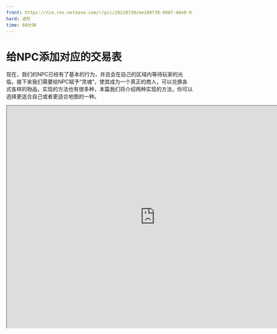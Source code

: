 ```yaml
---
front: https://nie.res.netease.com/r/pic/20210730/ee109f39-8987-46e0-9fe7-40ebb23060fa.png
hard: 进阶
time: 60分钟
---
```


#  给NPC添加对应的交易表

现在，我们的NPC已经有了基本的行为，并且会在自己的区域内等待玩家的光临，接下来我们需要给NPC赋予“灵魂”，使其成为一个真正的商人，可以兑换各式各样的物品，实现的方法也有很多种，本篇我们将介绍两种实现的方法，你可以选择更适合自己或者更适合地图的一种。

<iframe src="https://cc.163.com/act/m/daily/iframeplayer/?id=6152b9cfb8a81f8fa07dc89f" height="600" width="800" allow="fullscreen" />


## 使用Add-on添加交易表组件

第一种方法比较简单，直接在生物的行为文件中添加如下组件即可

```json
"minecraft:economy_trade_table": { //让NPC有交易表
    "display_name": "entity.villager.anmial_shop", //交易表上显示的内容
    "table": "trading/custom/animal_shop.json", //交易表的路径位置
    "new_screen": true //是否使用新版的交易界面
}
```

然后根据写下的路径位置"trading/custom/animal_shop.json"，新建交易表，交易表的路径和名称必须一致，否则是无效的。由于我们目前还没有添加交易的物品，如作物种子、家具等，所以我们先随便添加一条交易来进行演示。

```json
{
  "tiers": [
    {
      "groups": [ //组
        {
          "num_to_select": 1, //从下方列表中选择1条出现在交易表中
          "trades": [
            {
              "wants": [ //交易所需
                {
                  "item": "minecraft:gold_ingot", //物品名称（金锭）
                  "quantity": 1 //数量
                }
              ],
              "gives": [ //交易所得
                {
                  "item": "minecraft:spawn_egg:10", //物品名称（刷怪蛋：鸡）
                  "quantity": 1 //数量
                }
              ]
            }
          ]
        }
      ]
    }
  ]
}

```

完成以上内容后，接下来进入到游戏右键NPC：

![11](./images/11.gif)

可以看到，打开交易表后上面有一串名字，这里就对应行为组件里的**"display_name"**，我们可以对其直接进行修改：

```json
"minecraft:economy_trade_table": {
    "display_name": "交易表", //直接对其修改
    "table": "trading/custom/animal_shop.json",
    "new_screen": true
}
```

![12](./images/12.png)

## 使用界面编辑器制作交易表的UI

我们这次地图的交易货币并不是存放在背包的，而是用数据存储，没有实体，所以就不能采用第一种Add-on的方式；所以为了实现NPC的交易功能，必须使用UI制作可交互的界面，所以我们将使用界面编辑器制作一个简易的合成表界面；

![13](./images/13.png)

新建一个新的UI，并尽量输入一个比较独特且有意义的名字，这样在后续使用的时候更容易调试，也不易冲突；

![14](./images/14.png)

新建一个UI后，左上可以看到控件结构，我们添加的所有UI控件都将在这里，点击某一控件可以在右侧的属性中进行修改调整；每次创建新的UI界面，都会有一个名为**main**的主画布，一般为默认就好（建议除主画布main外，把所有的UI空间都改为有意义且容易辨识的名称）

接下来在主画布下添加一个**面板控件**，将尺寸设置为合成表合适的大小，再添加**图片控件**，大小跟随上一个面板控件并添加贴图背景；

![15](./images/15.png)

随后依次添加多个**图片控件**，用来当作滚动列表、关闭按钮、购买按钮以及商品信息的背景并调整到合适的大小和贴图以使UI更加美观；如果在添加UI控件时出现这种层级顺序错误的情况，可以将上方**自动设定层级**选项关闭，再逐一调整控件的层级即可。

![16](./images/16.png)

铺好所有背景后，依次添加需要的控件，每个控件要放到相应的背景下。

![17](./images/17.png)

点击滚动列表控件，可以在属性中看到**内容**，这里指的是滚动列表里应该放些什么，合成表需要有很多的商品，所以这里需要添加一排按钮用来选择商品，我们添加新的画布用来存储按钮模板。

![18](./images/18.png)

为了能让按钮一个个的排列，我们还需要单独创建一个网格，把按钮放进网格里并设置需要的数量。

![19](./images/19.png)

最后将网格添加到滚动列表里，就获得一个完整的合成表UI了！

![20](./images/20.png)

## 使用MODSDK实现交易功能

1. 新建一个py文件，导入ScreenNode类，新增Main类并继承ScreenNode
2. 在ClietnSystem（客户端）的**UiInitFinished**事件中初始化UI
3. 在ServerSystem（服务端）中利用**PlayerAttackEntityEvent**事件，获得特定NPC和玩家的id
4. 设定玩家在点击此NPC时传达创建合成表UI的事件给客户端。

```python
class FarmClientSystem(ClientSystem):

    def __init__(self, namespace, systemName):
        super(FarmClientSystem, self).__init__(namespace, systemName)
        namespace = clientApi.GetEngineNamespace()
        system_name = clientApi.GetEngineSystemName()
        self.ListenForEvent(namespace, system_name,
                            'UiInitFinished', self, self.ui_init)
        self.ListenForEvent("FarmMod", "ServerSystem", "create_shop_ui",
                            self, self.Create_Shop_UI)


    def Create_Shop_UI(self,event):
        self.ui = clientApi.PushScreen("Farm","new_shop")


    def ui_init(self,args):
        clientApi.RegisterUI("Farm","new_shop","Script_NeteaseModw7ijjGNn.uiscreen.FarmUIScreen","new_shop.main")
```

```python
class FarmServerSystem(ServerSystem):
	def __init__(self, namespace, systemName):
		ServerSystem.__init__(self, namespace, systemName)
		self.ListenForEvent("FarmMod", "ClientSystem", "buy_item",
							self,self.PlayerBuyItem)
		self.ListenForEvent(serverApi.GetEngineNamespace(), serverApi.GetEngineSystemName(), "PlayerAttackEntityEvent",
							self,self.PlayerAttack)


	def PlayerAttack(self,args):
		print "攻击了"
		entityid = args["victimId"]
		self.playername = args["playerId"]
		if entityid == "-120259084268":
			self.NotifyToClient(self.playername,"create_shop_ui", args)

```

```python
class FarmUIScreen(ScreenNode):
	def __init__(self, namespace, name, param):
		ScreenNode.__init__(self, namespace, name, param)
```

接下来我们点击编辑器的**开发测试**进入游戏，点击对应id的NPC即可打开合成表UI，不过此时还不能对UI进行任何交互，接下来我们简单修改ui文件并绑定py函数实现一系列功能。

在ui文件的关闭按钮控件下修改 **"$pressed_button_name"** ，这样在py中给函数添加绑定的装饰器可以直接响应按钮的交互，在函数内添加关闭UI的接口。

> 需要删除ui文件按钮内的 "button_mappings" : []

```json
"close_button@common.button" : {
    "$control_alpha" : 1.0,
    "$default_texture" : "textures/ui/close_button_default",
    "$hover_texture" : "textures/ui/close_button_default_light",
    "$is_new_nine_slice" : false,
    "$label_color" : [ 1, 1, 1 ],
    "$label_font_scale_factor" : 1.0,
    "$label_font_size" : "large",
    "$label_layer" : 3,
    "$label_offset" : [ 0, 0 ],
    "$label_text" : "",
    "$nine_slice_buttom" : 0,
    "$nine_slice_left" : 0,
    "$nine_slice_right" : 0,
    "$nine_slice_top" : 0,
    "$nineslice_size" : [ 0, 0, 0, 0 ],
    "$pressed_button_name" : "%uiscreen.clicked_close_button", //修改按下的按钮的名称
    "$pressed_texture" : "textures/ui/close_button_default_light",
    "$texture_layer" : 2,
    "alpha" : 1.0,
    "anchor_from" : "center",
    "anchor_to" : "center",
    "bindings" : [
        {
            "binding_collection_name" : "",
            "binding_condition" : "always_when_visible",
            "binding_type" : "collection_details"
        }
    ],
    "clip_offset" : [ 0, 0 ],
    "clips_children" : false,
    "controls" : [
        {
            "default@new_shop.default" : {}
        },
        {
            "hover@new_shop.hover" : {}
        },
        {
            "pressed@new_shop.pressed" : {}
        }
    ],
    "draggable" : "not_draggable",
    "enabled" : true,
    "is_handle_button_move_event" : true,
    "layer" : 1,
    "max_size" : [ 0, 0 ],
    "min_size" : [ 0, 0 ],
    "offset" : [ 0, 0 ],
    "propagate_alpha" : false,
    "size" : [ "100.0%+0.0px", "100.0%+0.0px" ],
    "visible" : true
},
```

```python
#关闭按钮的绑定函数,按钮按下再松开后触发
@ViewBinder.binding(ViewBinder.BF_ButtonClickUp)
def clicked_close_button(self,args):
    print "按关闭了！"
    clientApi.PopScreen()
```

![26](./images/26.gif)

然后我们需要绑定滚动列表按钮的**button_label**，也就是对按钮上的文字进行修改，并且点击按钮后会在商品信息处显示对应信息：

1. 创建一个列表变量，在里面添加文字和描述
2. ui文件的button_label中添加集合绑定数组，用装饰器绑定函数修改按钮文字
3. 利用导入的模块截取按下按钮的具体index
4. 给玩家点击的按钮返回对应的描述

首先创建一个列表变量，在里面添加多个按钮上需要显示的文字和描述，因为目前还没有添加作物和种子，就先随便写一些东西用作测试：

```python
# coding=utf-8
self.item_button_text = [
    {
        "itemtext": "点击选择：小麦",  # 商品的名称，显示在按钮上
        "information": "品种：小麦\n生长周期：3\n价格：5",  # 商品的详细信息，展示在UI右侧
    },
    {
        "itemtext": "点击选择：茼蒿",
        "information": "品种：茼蒿\n生长周期：3\n价格：10"
    },
    {
        "itemtext": "点击选择：玉米",
        "information": "品种：玉米\n生长周期：3\n价格：15"
    },
    {
        "itemtext": "点击选择：小麦",
        "information": "品种：小麦\n生长周期：3\n价格：5"
    },
    {
        "itemtext": "点击选择：小麦",
        "information": "品种：小麦\n生长周期：3\n价格：5"
    },
    {
        "itemtext": "点击选择：小麦",
        "information": "品种：小麦\n生长周期：3\n价格：5"
    },
    {
        "itemtext": "点击选择：小麦",
        "information": "品种：小麦\n生长周期：3\n价格：5"
    },
    {
        "itemtext": "点击选择：苹果",
        "information": "品种：苹果\n生长周期：3\n价格：25"
    }
]
```

在button_label控件也就是按钮上的文字，添加一个绑定，并且给绑定函数返回的值赋予在“text”上，这样就可以实现获取集合中按钮的index值并返回文字，同时还要在按钮的控件下添加集合的变量名称：

```json
"button_label" : {
    "alpha" : "$control_alpha",
    "color" : "$label_color",
    "font_scale_factor" : "$label_font_scale_factor",
    "font_size" : "$label_font_size",
    "font_type" : "smooth",
    "layer" : "$label_layer",
    "max_size" : [ "100%", "100%" ],
    "offset" : "$label_offset",
    "shadow" : false,
    "text" : "#text",
    "text_alignment" : "center",
    "type" : "label",
    "bindings" : [
        {
            "binding_collection_name" : "$shop_grid_collection_name", //绑定的集合变量名
            "binding_name":"#item_button_text", //绑定名称，用在装饰器上
            "binding_name_override":"#text", //对应上面的#text
            "binding_condition" : "visible", //绑定条件：显示
            "binding_type" : "collection" //绑定类型：集合
        }
    ]
},
```

```json
"button@common.button" : {
    "$control_alpha" : 1.0,
    "$default_texture" : "textures/ui/pocket_button_default",
    "$hover_texture" : "textures/ui/pocket_button_hover",
    "$is_new_nine_slice" : false,
    "$label_color" : [ 1, 1, 1 ],
    "$label_font_scale_factor" : 1.0,
    "$label_font_size" : "large",
    "$label_layer" : 3,
    "$label_offset" : [ 0, 0 ],
    "$label_text" : "",
    "$nine_slice_buttom" : 0,
    "$nine_slice_left" : 0,
    "$nine_slice_right" : 0,
    "$nine_slice_top" : 0,
    "$nineslice_size" : [ 0, 0, 0, 0 ],
    "$shop_grid_collection_name" : "shop_grid", //集合变量的名称
    "$pressed_button_name" : "%uiscreen.clicked_item_button",
    "$pressed_texture" : "textures/ui/pocket_button_pressed",
    "$texture_layer" : 2,
    "alpha" : 1.0,
    "anchor_from" : "center",
    "anchor_to" : "center",
    "bindings" : [
        {
            "binding_collection_name" : "",
            "binding_condition" : "always_when_visible",
            "binding_type" : "collection_details"
        }
    ],
    "clip_offset" : [ 0, 0 ],
    "clips_children" : false,
    "controls" : [
        {
            "default@new_shop.default" : {}
        },
        {
            "hover@new_shop.hover" : {}
        },
        {
            "pressed@new_shop.pressed" : {}
        },
        {
            "button_label@new_shop.button_label" : {}
        }
    ],
    "draggable" : "not_draggable",
    "enabled" : true,
    "is_handle_button_move_event" : true,
    "layer" : 1,
    "max_size" : [ 0, 0 ],
    "min_size" : [ 0, 0 ],
    "offset" : [ 0, 0 ],
    "propagate_alpha" : false,
    "size" : [ "100.0%+0.0px", "100.0%+0.0px" ],
    "visible" : true
},
```

```python
#集合绑定字符串，给网格内的按钮添加对应的文字
@ViewBinder.binding_collection(ViewBinder.BF_BindString,"shop_grid","#item_button_text")
def binding_item_button_text(self,index):
    print index
    return self.item_button_text[index]["itemtext"] #返回此函数对应变量index的文字
```

导入re模块并使用**compile**函数和**findall**函数截取玩家实际点击按钮的index值，并且在ui文件中修改这个按钮控件的**"$pressed_button_name"**，使装饰器绑定这个按钮：

```json
"button@common.button" : {
    "$control_alpha" : 1.0,
    "$default_texture" : "textures/ui/pocket_button_default",
    "$hover_texture" : "textures/ui/pocket_button_hover",
    "$is_new_nine_slice" : false,
    "$label_color" : [ 1, 1, 1 ],
    "$label_font_scale_factor" : 1.0,
    "$label_font_size" : "large",
    "$label_layer" : 3,
    "$label_offset" : [ 0, 0 ],
    "$label_text" : "",
    "$nine_slice_buttom" : 0,
    "$nine_slice_left" : 0,
    "$nine_slice_right" : 0,
    "$nine_slice_top" : 0,
    "$nineslice_size" : [ 0, 0, 0, 0 ],
    "$shop_grid_collection_name" : "shop_grid",
    "$pressed_button_name" : "%uiscreen.clicked_item_button", //修改按下的按钮的名称
    "$pressed_texture" : "textures/ui/pocket_button_pressed",
    "$texture_layer" : 2,
    "alpha" : 1.0,
    "anchor_from" : "center",
    "anchor_to" : "center",
    "bindings" : [
        {
            "binding_collection_name" : "",
            "binding_condition" : "always_when_visible",
            "binding_type" : "collection_details"
        }
    ],
    "clip_offset" : [ 0, 0 ],
    "clips_children" : false,
    "controls" : [
        {
            "default@new_shop.default" : {}
        },
        {
            "hover@new_shop.hover" : {}
        },
        {
            "pressed@new_shop.pressed" : {}
        },
        {
            "button_label@new_shop.button_label" : {}
        }
    ],
    "draggable" : "not_draggable",
    "enabled" : true,
    "is_handle_button_move_event" : true,
    "layer" : 1,
    "max_size" : [ 0, 0 ],
    "min_size" : [ 0, 0 ],
    "offset" : [ 0, 0 ],
    "propagate_alpha" : false,
    "size" : [ "100.0%+0.0px", "100.0%+0.0px" ],
    "visible" : true
},
```

```python
#按钮的绑定函数，按下时通过re函数计算出按下的是滚动列表中的第几个按钮
@ViewBinder.binding(ViewBinder.BF_ButtonClickUp)
def clicked_item_button(self,args):
    print "按下啦"
    buttonpath = args["ButtonPath"].split('/')[-2] #使用导入的re模块截取按钮的index数
    reg = re.compile(r'\d+')
    button_index = reg.findall(buttonpath)
    if button_index:
        self.clicked_button_index = int(button_index[0])-1 #获取到的index数保存在此变量中
```

当玩家点击某个按钮时就会获取具体的index值，同时就可以为这个按钮添加描述；当然information对应的ui控件也需要添加绑定：

```python
#绑定字符串，给商品信息添加对应的描述
@ViewBinder.binding(ViewBinder.BF_BindString,"#shop_information")
def binding_shop_information(self):
    if self.clicked_button_index == -1: #如果点击按钮的index是-1，则返回一个空字符串
        return ""
    return self.item_button_text[self.clicked_button_index]["information"] #返回对应index的描述信息
```

```json
"item_information" : {
    "alpha" : 1.0,
    "anchor_from" : "top_left",
    "anchor_to" : "top_left",
    "clip_offset" : [ 0, 0 ],
    "clips_children" : false,
    "color" : [ 1, 1, 1 ],
    "enabled" : true,
    "font_scale_factor" : 1.0,
    "font_size" : "normal",
    "font_type" : "smooth",
    "layer" : 1,
    "line_padding" : 0.0,
    "max_size" : [ 0, 0 ],
    "min_size" : [ 0, 0 ],
    "offset" : [ 5, 5 ],
    "propagate_alpha" : false,
    "shadow" : false,
    "size" : [ "75.0%+0.0px", "75.0%+0.0px" ],
    "text" : "#text",
    "text_alignment" : "left",
    "type" : "label",
    "visible" : true,
    "bindings" : [
        {
            "binding_name":"#shop_information", //用在装饰器上绑定
            "binding_name_override":"#text", //对应上面的#text
            "binding_condition" : "always_when_visible" //绑定条件：总是显示
        }
    ]
},
```

完成以上步骤后，合成表UI已经有了大致的内容：

![35](./images/35.gif)

现在，我们来添加最后也是最关键的内容，通过交易表UI进行购买；首先，通过装饰器和修改ui文件绑定购买的按钮；在绑定的函数下写相关的逻辑：

1. 如果玩家没有选择左侧的某样物品则返回
2. 获取玩家现在有的钱数并对比商品价格
3. 如果玩家的钱可以购买则继续，如果不能则返回
4. 购买成功后向服务端通信，给予玩家购买的物品

代码如下：

```python
# -*- coding: utf-8 -*-
self.item_button_text = [
    {
        "itemtext":"点击选择：小麦", #商品的名称，显示在按钮上
        "information":"品种：小麦\n生长周期：3\n价格：5", #商品的详细信息，展示在UI右侧
        "coin": 5, #购买商品的价格
        "itemname":"minecraft:grass" #用于读取实际商品以给予玩家
    },
    {
        "itemtext": "点击选择：茼蒿",
        "information": "品种：茼蒿\n生长周期：3\n价格：10",
        "coin": 5,
        "itemname": "minecraft:grass"
    },
    {
        "itemtext": "点击选择：玉米",
        "information": "品种：玉米\n生长周期：3\n价格：15",
        "coin": 5,
        "itemname": "minecraft:grass"
    },
    {
        "itemtext": "点击选择：小麦",
        "information": "品种：小麦\n生长周期：3\n价格：5",
        "coin": 5,
        "itemname": "minecraft:grass"
    },
    {
        "itemtext": "点击选择：小麦",
        "information": "品种：小麦\n生长周期：3\n价格：5",
        "coin": 5,
        "itemname": "minecraft:grass"
    },
    {
        "itemtext": "点击选择：小麦",
        "information": "品种：小麦\n生长周期：3\n价格：5",
        "coin": 5,
        "itemname": "minecraft:grass"
    },
    {
        "itemtext": "点击选择：小麦",
        "information": "品种：小麦\n生长周期：3\n价格：5",
        "coin": 5,
        "itemname": "minecraft:grass"
    },
    {
        "itemtext": "点击选择：苹果",
        "information": "品种：苹果\n生长周期：3\n价格：25",
        "coin": 5,
        "itemname": "minecraft:grass"
    }
]
```

先给商品的列表变量添加价格和实际商品的名称用于接下来的逻辑判断和物品发放；

```json
"buy_button@common.button" : {
    "$control_alpha" : 1.0,
    "$default_texture" : "textures/ui/pocket_button_default",
    "$hover_texture" : "textures/ui/pocket_button_hover",
    "$is_new_nine_slice" : false,
    "$label_color" : [ 1, 1, 1 ],
    "$label_font_scale_factor" : 1.0,
    "$label_font_size" : "large",
    "$label_layer" : 3,
    "$label_offset" : [ 0, 0 ],
    "$label_text" : "点击购买",
    "$nine_slice_buttom" : 0,
    "$nine_slice_left" : 0,
    "$nine_slice_right" : 0,
    "$nine_slice_top" : 0,
    "$nineslice_size" : [ 0, 0, 0, 0 ],
    "$pressed_button_name" : "%uiscreen.buy_button_clicked", //和前面的按钮一样，修改按下按钮的名称
    "$pressed_texture" : "textures/ui/pocket_button_pressed",
    "$texture_layer" : 2,
    "alpha" : 1.0,
    "anchor_from" : "center",
    "anchor_to" : "center",
    "bindings" : [
        {
            "binding_collection_name" : "",
            "binding_condition" : "always_when_visible",
            "binding_type" : "collection_details"
        }
    ],
    "clip_offset" : [ 0, 0 ],
    "clips_children" : false,
    "controls" : [
        {
            "default@new_shop.default" : {}
        },
        {
            "hover@new_shop.hover" : {}
        },
        {
            "pressed@new_shop.pressed" : {}
        },
        {
            "buy_button_label@new_shop.buy_button_label" : {}
        }
    ],
    "draggable" : "not_draggable",
    "enabled" : true,
    "is_handle_button_move_event" : true,
    "layer" : 1,
    "max_size" : [ 0, 0 ],
    "min_size" : [ 0, 0 ],
    "offset" : [ 0, 0 ],
    "propagate_alpha" : false,
    "size" : [ "100.0%+0.0px", "100.0%+0.0px" ],
    "visible" : true
},
```

修改购买按钮ui文件的**$pressed_button_name**用于在py文件中绑定；

```python
class FarmUIScreen(ScreenNode):
	def __init__(self, namespace, name, param):
		ScreenNode.__init__(self, namespace, name, param)

		self.clientsystem = clientApi.GetSystem("FarmMod", "ClientSystem") #获取客户端实例
		self.clicked_button_index = -1 #按钮的index值
		self.coin = 0 #定义玩家的钱数
		self.item_button_text = [
			{
				"itemtext":"点击选择：小麦", #商品的名称，显示在按钮上
				"information":"品种：小麦\n生长周期：3\n价格：5", #商品的详细信息，展示在UI右侧
				"coin": 5, #购买商品的价格
				"itemname":"minecraft:grass" #用于读取实际商品以给予玩家
			},
			{
				"itemtext": "点击选择：茼蒿",
				"information": "品种：茼蒿\n生长周期：3\n价格：10",
				"coin": 5,
				"itemname": "minecraft:grass"
			},
			{
				"itemtext": "点击选择：玉米",
				"information": "品种：玉米\n生长周期：3\n价格：15",
				"coin": 5,
				"itemname": "minecraft:grass"
			},
			{
				"itemtext": "点击选择：小麦",
				"information": "品种：小麦\n生长周期：3\n价格：5",
				"coin": 5,
				"itemname": "minecraft:grass"
			},
			{
				"itemtext": "点击选择：小麦",
				"information": "品种：小麦\n生长周期：3\n价格：5",
				"coin": 5,
				"itemname": "minecraft:grass"
			},
			{
				"itemtext": "点击选择：小麦",
				"information": "品种：小麦\n生长周期：3\n价格：5",
				"coin": 5,
				"itemname": "minecraft:grass"
			},
			{
				"itemtext": "点击选择：小麦",
				"information": "品种：小麦\n生长周期：3\n价格：5",
				"coin": 5,
				"itemname": "minecraft:grass"
			},
			{
				"itemtext": "点击选择：苹果",
				"information": "品种：苹果\n生长周期：3\n价格：25",
				"coin": 5,
				"itemname": "minecraft:grass"
			},
		]


	@ViewBinder.binding(ViewBinder.BF_ButtonClickUp)
	def buy_button_clicked(self,args):
		print "点击购买了"
		if self.clicked_button_index == -1:
			print "玩家还没选物品"
			return
		price = self.item_button_text[self.clicked_button_index]['coin']
		print "他想买的东西价值:",price
		print "你有的钱数：",self.coin
		if self.coin >= price:
			self.coin -= price
			print "买完以后你还剩：",self.coin
			#向服务端通信，将玩家id，剩余钱数，以及购买的实际物品作为参数传送过去
			self.clientsystem.NotifyToServer("buy_item",{"playerid":clientApi.GetLocalPlayerId(),"coin":self.coin,"buy_item":self.item_button_text[self.clicked_button_index]["itemname"]})
		else:
			print "你买不起"
```

使用装饰器绑定函数，注意此时的函数名和上方ui文件的**$pressed_button_name**必须一致；获取客户端实例并在玩家购买完成后通知服务端发放物品；

```python
class FarmServerSystem(ServerSystem):
	def __init__(self, namespace, systemName):
		ServerSystem.__init__(self, namespace, systemName)
		self.ListenForEvent("FarmMod", "ClientSystem", "buy_item",
							self,self.PlayerBuyItem)
		self.ListenForEvent(serverApi.GetEngineNamespace(), serverApi.GetEngineSystemName(), "PlayerAttackEntityEvent",
							self,self.PlayerAttack)


	def PlayerBuyItem(self, args):
		print "玩家买到了"
		player_id = args['playerid'] #传过来的玩家id
		item_name = args['buy_item'] #传过来的实际商品名称
		serverApi.GetEngineCompFactory().CreateItem(player_id).SpawnItemToPlayerInv( #发放物品
			{
				'newItemName': item_name,
				'count': 1
			},
			player_id
		)
```

```python
def Create_Shop_UI(self,event):
    self.ui = clientApi.PushScreen("Farm","new_shop")
    self.ui.coin = 100 #修改这个ui实例的硬币数量
```

在创建合成表时，先将玩家的钱数设定为100，然后进入到游戏中测试一下：

![41](./images/41.gif)









